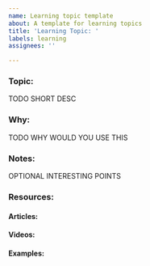 ```yaml
---
name: Learning topic template
about: A template for learning topics
title: 'Learning Topic: '
labels: learning
assignees: ''

---
```


### Topic: 

TODO SHORT DESC

### Why:
TODO WHY WOULD YOU USE THIS

### Notes:
OPTIONAL INTERESTING POINTS

### Resources:
#### Articles:


#### Videos:


#### Examples:
